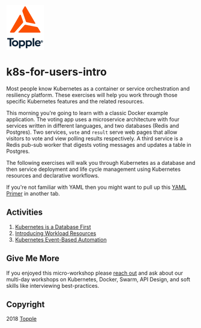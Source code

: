 ![Topple](./logo/2018TPL-Logo-Wordmark-Mixed-100px.png)

# k8s-for-users-intro

Most people know Kubernetes as a container or service orchestration and resiliency platform. These exercises will help you work through those specific Kubernetes features and the related resources. 

This morning you're going to learn with a classic Docker example application. The voting app uses a microservice architecture with four services written in different languages, and two databases (Redis and Postgres). Two services, `vote` and `result` serve web pages that allow visitors to vote and view polling results respectively. A third service is a Redis pub-sub worker that digests voting messages and updates a table in Postgres.

The following exercises will walk you through Kubernetes as a database and then service deployment and life cycle management using Kubernetes resources and declarative workflows.

If you're not familiar with YAML then you might want to pull up this [YAML Primer](./YAML_Primer.md) in another tab.

## Activities

1. [Kubernetes is a Database First](./database.md)
2. [Introducing Workload Resources](./workload.md)
3. [Kubernetes Event-Based Automation](./automation.md)

## Give Me More

If you enjoyed this micro-workshop please [reach out](https://www.gotopple.com) and ask about our multi-day workshops on Kubernetes, Docker, Swarm, API Design, and soft skills like interviewing best-practices. 

## Copyright

2018 [Topple](https://www.gotopple.com)


